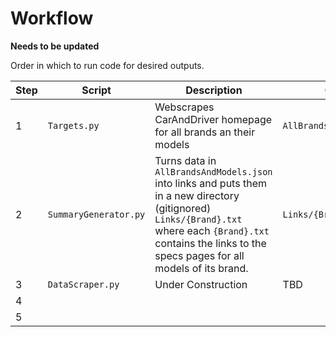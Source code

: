 # Workflow

**Needs to be updated**

Order in which to run code for desired outputs.

| Step | Script | Description | Output |
| - | - | - | - |
| 1 | `Targets.py` | Webscrapes CarAndDriver homepage for all brands an their models | `AllBrandsAndModels.json` |
| 2 | `SummaryGenerator.py` | Turns data in `AllBrandsAndModels.json` into links and puts them in a new directory (gitignored) `Links/{Brand}.txt` where each `{Brand}.txt` contains the links to the specs pages for all models of its brand. | `Links/{Brand}.txt` | 
| 3 | `DataScraper.py` | Under Construction | TBD |
| 4 ||||
| 5 ||||


<!-- Process:
    1) python3 Targets.py
    2) python3 SummaryGenerator.py
    3) python3 AllLinks.py (under construction)
        - design a scraper for each latest model
        - design a legacy scraper for older models
    4) script to compile all csvs into one per auto maker
        - another for all (a master list)? -->